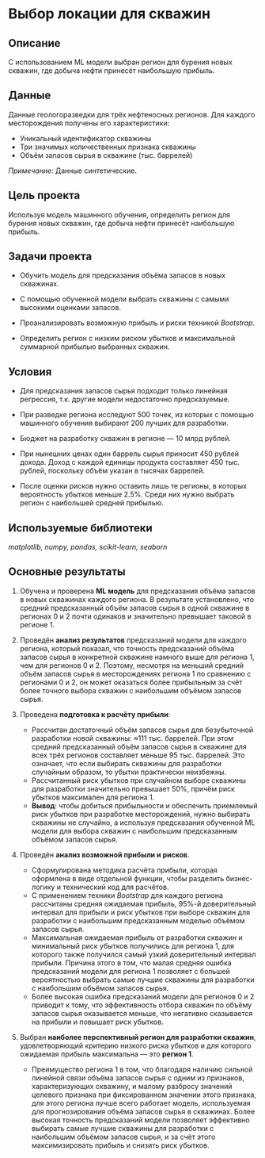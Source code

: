# Выбор локации для скважин

## Описание

С использованием ML модели выбран регион для бурения новых скважин, где добыча нефти принесёт наибольшую прибыль.


## Данные

Данные геологоразведки для трёх нефтеносных регионов. Для каждого месторождения получены его характеристики:
- Уникальный идентификатор скважины
- Три значимых количественных признака скважины
- Объём запасов сырья в скважине (тыс. баррелей)

*Примечание:* Данные синтетические.


## Цель проекта

Используя модель машинного обучения, определить регион для бурения новых скважин, где добыча нефти принесёт наибольшую прибыль.


## Задачи проекта

- Обучить модель для предсказания объёма запасов в новых скважинах.

- С помощью обученной модели выбрать скважины с самыми высокими оценками запасов.

- Проанализировать возможную прибыль и риски техникой *Bootstrap*.

- Определить регион с низким риском убытков и максимальной суммарной прибылью выбранных скважин.


## Условия

- Для предсказания запасов сырья подходит только линейная регрессия, т.к. другие модели недостаточно предсказуемые.

- При разведке региона исследуют 500 точек, из которых с помощью машинного обучения выбирают 200 лучших для разработки.

- Бюджет на разработку скважин в регионе — 10 млрд рублей.

- При нынешних ценах один баррель сырья приносит 450 рублей дохода. Доход с каждой единицы продукта составляет 450 тыс. рублей, поскольку объём указан в тысячах баррелей.

- После оценки рисков нужно оставить лишь те регионы, в которых вероятность убытков меньше 2.5%. Среди них нужно выбрать регион с наибольшей средней прибылью.


## Используемые библиотеки
*matplotlib, numpy, pandas, scikit-learn, seaborn*

## Основные результаты

1. Обучена и проверена **ML модель** для предсказания объёма запасов в новых скважинах каждого региона. В результате установлено, что средний предсказанный объём запасов сырья в одной скважине в регионах 0 и 2 почти одинаков и значительно превышает таковой в регионе 1.

2. Проведён **анализ результатов** предсказаний модели для каждого региона, который показал, что точность предсказаний объёма запасов сырья в конкретной скважине намного выше для региона 1, чем для регионов 0 и 2. Поэтому, несмотря на меньший средний объём запасов сырья в месторождениях региона 1 по сравнению с регионами 0 и 2, он может оказаться более прибыльным за счёт более точного выбора скважин с наибольшим объёмом запасов сырья. 

3. Проведена **подготовка к расчёту прибыли**:
    - Рассчитан достаточный объём запасов сырья для безубыточной разработки новой скважины: ≈111 тыс. баррелей. При этом средний предсказанный объём запасов сырья в скважине для всех трёх регионов составляет меньше 95 тыс. баррелей. Это означает, что если выбирать скважины для разработки случайным образом, то убытки практически неизбежны. 
    - Рассчитанный риск убытков при случайном выборе скважины для разработки значительно превышает 50%, причём риск убытков максимален для региона 1.
    - **Вывод**: чтобы добиться прибыльности и обеспечить приемлемый риск убытков при разработке месторождений, нужно выбирать скважины не случайно, а используя предсказания обученной ML модели для выбора скважин с наибольшим предсказанным объёмом запасов сырья. 

4. Проведён **анализ возможной прибыли и рисков**.
    - Сформулирована методика расчёта прибыли, которая оформлена в виде отдельной функции, чтобы разделить бизнес-логику и технический код для расчётов.
    - С применением техники *Bootstrap* для каждого региона рассчитаны средняя ожидаемая прибыль, 95%-й доверительный интервал для прибыли и риск убытков при выборе скважин для разработки с наибольшим предсказанным моделью объёмом запасов сырья.
    - Максимальная ожидаемая прибыль от разработки скважин и минимальный риск убытков получились для региона 1, для которого также получился самый узкий доверительный интервал прибыли. Причина этого в том, что малая средняя ошибка предсказаний модели для региона 1 позволяет с большей вероятностью выбрать самые лучшие скважины для разработки с наибольшим объёмом запасов сырья.
    - Более высокая ошибка предсказаний модели для регионов 0 и 2 приводит к тому, что эффективность отбора скважин по объёму запасов сырья оказывается меньше, что негативно сказывается на прибыли и повышает риск убытков.

5. Выбран **наиболее перспективный регион для разработки скважин**, удовлетворяющий критерию низкого риска убытков и для которого ожидаемая прибыль максимальна — это **регион 1**.
    - Преимущество региона 1 в том, что благодаря наличию сильной линейной связи объёма запасов сырья с одним из признаков, характеризующих скважину, и малому разбросу значений целевого признака при фиксированном значении этого признака, для этого региона лучше всего работает модель, используемая для прогнозирования объёма запасов сырья в скважинах. Более высокая точность предсказаний модели позволяет эффективно выбирать самые лучшие скважины для разработки с наибольшим объёмом запасов сырья, и за счёт этого максимизировать прибыль и снизить риск убытков.
